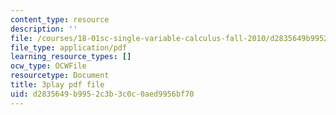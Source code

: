```yaml
---
content_type: resource
description: ''
file: /courses/18-01sc-single-variable-calculus-fall-2010/d2835649b9952c3b3c0c0aed9956bf70_1cejTnuMo1Y.pdf
file_type: application/pdf
learning_resource_types: []
ocw_type: OCWFile
resourcetype: Document
title: 3play pdf file
uid: d2835649-b995-2c3b-3c0c-0aed9956bf70
---
```

